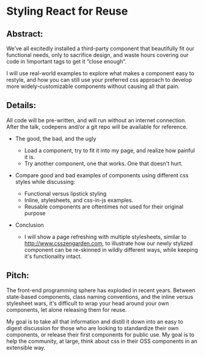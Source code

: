 # Styling React for Reuse

## Abstract:
We’ve all excitedly installed a third-party component that beautifully fit our functional needs, only to sacrifice design, and waste hours covering our code in !important tags to get it “close enough”.

I will use real-world examples to explore what makes a component easy to restyle, and how you can still use your preferred css approach to develop more widely-customizable components without causing all that pain.

## Details:
All code will be pre-written, and will run without an internet connection. After the talk, codepens and/or a git repo 
will be available for reference. 

* The good, the bad, and the ugly
    * Load a component, try to fit it into my page, and realize how painful it is. 
    * Try another component, one that works. One that doesn't hurt. 
    
* Compare good and bad examples of components using different css styles while discussing:
    * Functional versus lipstick styling
    * Inline, stylesheets, and css-in-js examples.
    * Reusable components are oftentimes not used for their original purpose
    
* Conclusion
    * I will show a page refreshing with multiple stylesheets, similar to http://www.csszengarden.com, to illustrate 
    how our newly stylized component can be re-skinned in wildly different ways, while keeping it's functionality intact.  

## Pitch:
The front-end programming sphere has exploded in recent years. Between state-based components, class naming conventions, and the inline versus stylesheet wars, it's difficult to wrap your head around your own components, let alone releasing them for reuse. 

My goal is to take all that information and distill it down into an easy to digest discussion for those who are looking to standardize their own components, or release their first components for public use. My goal is to help the community, at large, think about css in their OSS components in an extensible way.
